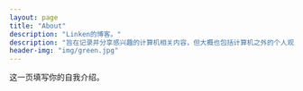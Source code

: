 ```yaml
---
layout: page
title: "About"
description: "Linken的博客。"
description: "旨在记录并分享感兴趣的计算机相关内容，但大概也包括计算机之外的个人观点。" 
header-img: "img/green.jpg"
---
```


这一页填写你的自我介绍。





